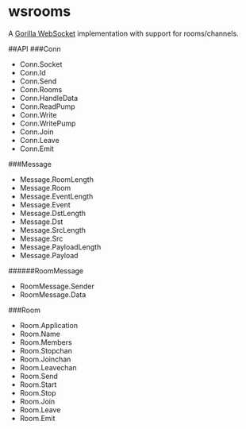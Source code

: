 wsrooms
=======

A [Gorilla WebSocket](https://github.com/gorilla/websocket) implementation with support for rooms/channels.

##API
###Conn
- Conn.Socket
- Conn.Id
- Conn.Send
- Conn.Rooms
- Conn.HandleData
- Conn.ReadPump
- Conn.Write
- Conn.WritePump
- Conn.Join
- Conn.Leave
- Conn.Emit

###Message
- Message.RoomLength
- Message.Room
- Message.EventLength
- Message.Event
- Message.DstLength
- Message.Dst
- Message.SrcLength
- Message.Src
- Message.PayloadLength
- Message.Payload

######RoomMessage
- RoomMessage.Sender
- RoomMessage.Data

###Room
- Room.Application
- Room.Name
- Room.Members
- Room.Stopchan
- Room.Joinchan
- Room.Leavechan
- Room.Send
- Room.Start
- Room.Stop
- Room.Join
- Room.Leave
- Room.Emit
